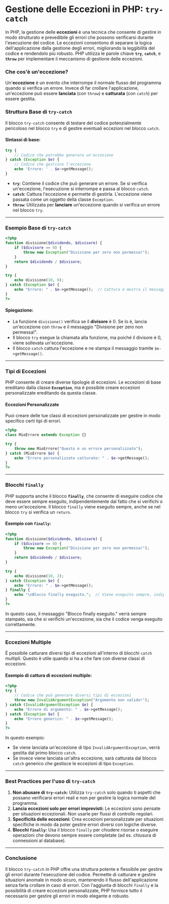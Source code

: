 # Gestione delle Eccezioni in PHP: `try-catch`

In PHP, la gestione delle **eccezioni** è una tecnica che consente di gestire in modo strutturato e prevedibile gli errori che possono verificarsi durante l'esecuzione del codice. Le eccezioni consentono di separare la logica dell'applicazione dalla gestione degli errori, migliorando la leggibilità del codice e rendendolo più robusto. PHP utilizza le parole chiave **`try`**, **`catch`**, e **`throw`** per implementare il meccanismo di gestione delle eccezioni.

### **Che cos'è un'eccezione?**

Un'**eccezione** è un evento che interrompe il normale flusso del programma quando si verifica un errore. Invece di far crollare l'applicazione, un'eccezione può essere **lanciata** (con `throw`) e **catturata** (con `catch`) per essere gestita.

### **Struttura Base di `try-catch`**

Il blocco `try-catch` consente di testare del codice potenzialmente pericoloso nel blocco `try` e di gestire eventuali eccezioni nel blocco `catch`.

#### **Sintassi di base:**

```php
try {
    // Codice che potrebbe generare un'eccezione
} catch (Exception $e) {
    // Codice che gestisce l'eccezione
    echo 'Errore: ' . $e->getMessage();
}
```

- **`try`**: Contiene il codice che può generare un errore. Se si verifica un'eccezione, l'esecuzione si interrompe e passa al blocco `catch`.
- **`catch`**: Cattura l'eccezione e permette di gestirla. L'eccezione viene passata come un oggetto della classe `Exception`.
- **`throw`**: Utilizzata per **lanciare** un'eccezione quando si verifica un errore nel blocco `try`.

---

### **Esempio Base di `try-catch`**

```php
<?php
function divisione($dividendo, $divisore) {
    if ($divisore == 0) {
        throw new Exception("Divisione per zero non permessa!");
    }
    return $dividendo / $divisore;
}

try {
    echo divisione(10, 0);
} catch (Exception $e) {
    echo "Errore: " . $e->getMessage();  // Cattura e mostra il messaggio dell'eccezione
}
?>
```

#### **Spiegazione:**

- La funzione `divisione()` verifica se il **divisore** è 0. Se lo è, lancia un'eccezione con `throw` e il messaggio "Divisione per zero non permessa!".
- Il blocco `try` esegue la chiamata alla funzione, ma poiché il divisore è 0, viene sollevata un'eccezione.
- Il blocco `catch` cattura l'eccezione e ne stampa il messaggio tramite `$e->getMessage()`.

---

### **Tipi di Eccezioni**

PHP consente di creare diverse tipologie di eccezioni. Le eccezioni di base ereditano dalla classe **`Exception`**, ma è possibile creare eccezioni personalizzate ereditando da questa classe.

#### **Eccezioni Personalizzate**

Puoi creare delle tue classi di eccezioni personalizzate per gestire in modo specifico certi tipi di errori.

```php
<?php
class MioErrore extends Exception {}

try {
    throw new MioErrore("Questo è un errore personalizzato");
} catch (MioErrore $e) {
    echo "Errore personalizzato catturato: " . $e->getMessage();
}
?>
```

---

### **Blocchi `finally`**

PHP supporta anche il blocco **`finally`**, che consente di eseguire codice che deve essere sempre eseguito, indipendentemente dal fatto che si verifichi o meno un'eccezione. Il blocco `finally` viene eseguito sempre, anche se nel blocco `try` si verifica un `return`.

#### **Esempio con `finally`:**

```php
<?php
function divisione($dividendo, $divisore) {
    if ($divisore == 0) {
        throw new Exception("Divisione per zero non permessa!");
    }
    return $dividendo / $divisore;
}

try {
    echo divisione(10, 2);
} catch (Exception $e) {
    echo "Errore: " . $e->getMessage();
} finally {
    echo "\nBlocco finally eseguito.";  // Viene eseguito sempre, indipendentemente dall'errore
}
?>
```

In questo caso, il messaggio "Blocco finally eseguito." verrà sempre stampato, sia che si verifichi un'eccezione, sia che il codice venga eseguito correttamente.

---

### **Eccezioni Multiple**

È possibile catturare diversi tipi di eccezioni all'interno di blocchi `catch` multipli. Questo è utile quando si ha a che fare con diverse classi di eccezioni.

#### **Esempio di cattura di eccezioni multiple:**

```php
<?php
try {
    // Codice che può generare diversi tipi di eccezioni
    throw new InvalidArgumentException("Argomento non valido!");
} catch (InvalidArgumentException $e) {
    echo "Errore di argomento: " . $e->getMessage();
} catch (Exception $e) {
    echo "Errore generico: " . $e->getMessage();
}
?>
```

In questo esempio:

- Se viene lanciata un'eccezione di tipo `InvalidArgumentException`, verrà gestita dal primo blocco `catch`.
- Se invece viene lanciata un'altra eccezione, sarà catturata dal blocco `catch` generico che gestisce le eccezioni di tipo `Exception`.

---

### **Best Practices per l'uso di `try-catch`**

1. **Non abusare di `try-catch`:** Utilizza `try-catch` solo quando ti aspetti che possano verificarsi errori reali e non per gestire la logica normale del programma.
2. **Lancia eccezioni solo per errori imprevisti:** Le eccezioni sono pensate per situazioni eccezionali. Non usarle per flussi di controllo regolari.
3. **Specificità delle eccezioni:** Crea eccezioni personalizzate per situazioni specifiche in modo da poter gestire errori diversi con logiche diverse.
4. **Blocchi `finally`:** Usa il blocco `finally` per chiudere risorse o eseguire operazioni che devono sempre essere completate (ad es. chiusura di connessioni al database).

---

### **Conclusione**

Il blocco `try-catch` in PHP offre una struttura potente e flessibile per gestire gli errori durante l'esecuzione del codice. Permette di catturare e gestire situazioni anomale in modo sicuro, mantenendo il flusso dell'applicazione senza farla crollare in caso di errori. Con l'aggiunta di blocchi `finally` e la possibilità di creare eccezioni personalizzate, PHP fornisce tutto il necessario per gestire gli errori in modo elegante e robusto.
